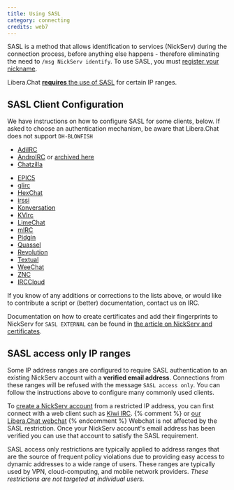 ```yaml
---
title: Using SASL
category: connecting
credits: web7
---
```


SASL is a method that allows identification to services (NickServ) during the
connection process, before anything else happens - therefore eliminating the
need to `/msg NickServ identify`. To use SASL, you must
[register your nickname](/guides/registration).

Libera.Chat [**requires** the use of SASL](#sasl-access-only-ip-ranges) for
certain IP ranges.

## SASL Client Configuration

We have instructions on how to configure SASL for some clients, below. If
asked to choose an authentication mechanism, be aware that Libera.Chat does
not support `DH-BLOWFISH`

- [AdiIRC](https://dev.adiirc.com/projects/adiirc/wiki/SASL)
- [AndroIRC](http://wiki.androirc.com/nickserv_sasl) or
  [archived here](https://web.archive.org/web/20210319221818/http://wiki.androirc.com/nickserv_sasl)
- [Chatzilla](/guides/chatzilla)
* [EPIC5](/guides/epic5)
* [glirc](https://github.com/glguy/irc-core/wiki/Automatically-authenticating-to-NickServ)
* [HexChat](/guides/hexchat)
* [irssi](/guides/irssi)
* [Konversation](http://userbase.kde.org/Konversation/Configuring_SASL_authentication)
* [KVIrc](/guides/kvirc)
* [LimeChat](/guides/limechat)
* [mIRC](/guides/mirc)
* [Pidgin](/guides/pidgin)
* [Quassel](/guides/quassel)
* [Revolution](/guides/revolution)
* [Textual](/guides/textual)
* [WeeChat](/guides/weechat)
* [ZNC](http://wiki.znc.in/Sasl#Example)
* [IRCCloud](/guides/irccloud)

If you know of any additions or corrections to the lists above, or would like
to contribute a script or (better) documentation, contact us on IRC.

Documentation on how to create certificates and add their fingerprints to
NickServ for `SASL EXTERNAL` can be found in
[the article on NickServ and certificates](/guides/certfp).

## SASL access only IP ranges

Some IP address ranges are configured to require SASL authentication to an
existing NickServ account with a **verified email address**. Connections from
these ranges will be refused with the message `SASL access only`. You can
follow the instructions above to configure many commonly used clients.

To [create a NickServ account](/guides/registration) from a restricted IP
address, you can first connect with a web client such as
[Kiwi IRC](https://kiwiirc.com). {% comment %}
or [our Libera.Chat webchat](https://webchat.libera.chat)
{% endcomment %} Webchat is not affected by the SASL restriction. Once your
NickServ account's email address has been verified you can use that account to
satisfy the SASL requirement.

SASL access only restrictions are typically applied to address ranges that are
the source of frequent policy violations due to providing easy access to
dynamic addresses to a wide range of users. These ranges are typically used
by VPN, cloud-computing, and mobile network providers.
*These restrictions are not targeted at individual users.*
